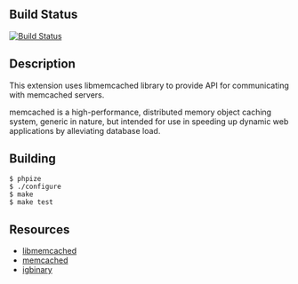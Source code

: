 Build Status
------------
[![Build Status](https://travis-ci.org/php-memcached-dev/php-memcached.png?branch=php7)](https://travis-ci.org/php-memcached-dev/php-memcached)

Description
-----------
This extension uses libmemcached library to provide API for communicating with
memcached servers.

memcached is a high-performance, distributed memory object caching system,
generic in nature, but intended for use in speeding up dynamic web applications
by alleviating database load.

Building
--------

    $ phpize
    $ ./configure
    $ make
    $ make test

Resources
---------
 * [libmemcached](http://libmemcached.org/libMemcached.html)
 * [memcached](http://memcached.org/)
 * [igbinary](https://github.com/phadej/igbinary/)

